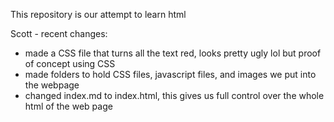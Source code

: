 This repository is our attempt to learn html

Scott - recent changes:
<ul>
  <li>made a CSS file that turns all the text red, looks pretty ugly lol but proof of concept using CSS</li>
  <li>made folders to hold CSS files, javascript files, and images we put into the webpage</li>
  <li>changed index.md to index.html, this gives us full control over the whole html of the web page</li>
</ul>
